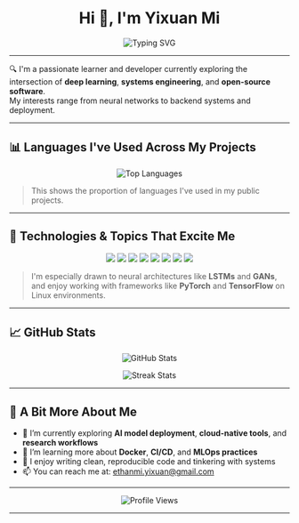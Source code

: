 <h1 align="center">Hi 👋, I'm Yixuan Mi</h1>

<p align="center">
  <img src="https://readme-typing-svg.herokuapp.com?font=Fira+Code&size=22&duration=3000&pause=500&center=true&vCenter=true&multiline=true&width=600&height=100&lines=Welcome+to+my+GitHub+profile!;Researching+%2B+Building+with+AI%2C+Deep+Learning+and+Systems+Tech;Python+%7C+Linux+%7C+Java+%7C+TensorFlow+%7C+PyTorch+%7C+GANs" alt="Typing SVG" />
</p>

---

🔍 I'm a passionate learner and developer currently exploring the intersection of **deep learning**, **systems engineering**, and **open-source software**.  
My interests range from neural networks to backend systems and deployment.

---

## 📊 Languages I've Used Across My Projects

<p align="center">
  <img src="https://github-readme-stats.vercel.app/api/top-langs/?username=EthanYixuanMi&layout=compact&theme=tokyonight&langs_count=8" alt="Top Languages" />
</p>

> This shows the proportion of languages I've used in my public projects.

---

## 🧠 Technologies & Topics That Excite Me

<p align="center">
  <img src="https://img.shields.io/badge/PyTorch-EE4C2C?style=for-the-badge&logo=pytorch&logoColor=white" />
  <img src="https://img.shields.io/badge/TensorFlow-FF6F00?style=for-the-badge&logo=tensorflow&logoColor=white" />
  <img src="https://img.shields.io/badge/Linux-FCC624?style=for-the-badge&logo=linux&logoColor=black" />
  <img src="https://img.shields.io/badge/Python-3776AB?style=for-the-badge&logo=python&logoColor=white" />
  <img src="https://img.shields.io/badge/Java-007396?style=for-the-badge&logo=java&logoColor=white" />
  <img src="https://img.shields.io/badge/Maven-C71A36?style=for-the-badge&logo=apachemaven&logoColor=white" />
  <img src="https://img.shields.io/badge/LSTM-informational?style=for-the-badge" />
  <img src="https://img.shields.io/badge/GAN-GenerativeModels-blueviolet?style=for-the-badge" />
</p>

> I'm especially drawn to neural architectures like **LSTMs** and **GANs**, and enjoy working with frameworks like **PyTorch** and **TensorFlow** on Linux environments.

---

## 📈 GitHub Stats

<p align="center">
  <img src="https://github-readme-stats.vercel.app/api?username=EthanYixuanMi&show_icons=true&theme=tokyonight" alt="GitHub Stats"/>
</p>

<p align="center">
  <img src="https://github-readme-streak-stats.herokuapp.com/?user=EthanYixuanMi&theme=tokyonight" alt="Streak Stats"/>
</p>

---

## 🌱 A Bit More About Me

- 🔭 I’m currently exploring **AI model deployment**, **cloud-native tools**, and **research workflows**  
- 🌱 I’m learning more about **Docker**, **CI/CD**, and **MLOps practices**  
- 💬 I enjoy writing clean, reproducible code and tinkering with systems  
- 📫 You can reach me at: ethanmi.yixuan@gmail.com

---

<p align="center">
  <img src="https://komarev.com/ghpvc/?username=EthanYixuanMi&style=for-the-badge" alt="Profile Views" />
</p>

---
